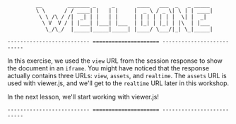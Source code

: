 ```
         __        _______ _     _       ____   ___  _   _ _____
         \ \      / / ____| |   | |     |  _ \ / _ \| \ | | ____|
          \ \ /\ / /|  _| | |   | |     | | | | | | |  \| |  _|
           \ V  V / | |___| |___| |___  | |_| | |_| | |\  | |___
            \_/\_/  |_____|_____|_____| |____/ \___/|_| \_|_____|

-------------------------- ===================== --------------------------
```

In this exercise, we used the `view` URL from the session response to show the document in an `iframe`. You might have noticed that the response actually contains three URLs: `view`, `assets`, and `realtime`. The `assets` URL is used with viewer.js, and we'll get to the `realtime` URL later in this workshop.

In the next lesson, we'll start working with viewer.js!

```
-------------------------- ===================== --------------------------
```
